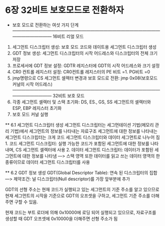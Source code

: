 # 6장 32비트 보호모드로 전환하자

* 보호 모드로 전환하는 여섯 가지 단계
——————————————————————————————————————————— 16비트 리얼 모드
1. 세그먼트 디스크립터 생성:  보호 모드 코드와 데이트용 세그먼트 디스크립터 생성
2. GDT 정보 생성: 세그먼트 디스크립터의 시작 어드레스와 디스크립터의 전체 크기 저장
3. 프로세서에 GDT 정보 설정: GDTR 레지스터에 GDT의 시작 어드레스와 크기 설정
4. CR0 컨트롤 레지스터 설정: CR0컨트롤 레지스터의 PE 비트 =1. PG비트 =0
5. jmp명령으로 CS 세그먼트 셀렉터 변경과 보호 모드로 전환: jmp 0x08(보호모드 커널의 시작 어드레스)
——————————————————————————————————————————— 32비트 보호 모드
6. 각종 세그먼트 셀렉터 및 스택 초기화: DS, ES., GS, SS 세그먼트의 셀렉터와 ESP, EBP 레지스터 초기화
7. 보호 모드 커널 실행 


** 6.1 세그먼트 디스크립터 생성
세그먼트 디스크립터는 세그먼테이션 기법(메모리 관리 기법)에서 세그먼트의 정보를 나타내는 자료구조
세그먼트에 대한 정보를 나타내는 세그먼트 디스크립터는 크게 코드 세그먼트 디스크립터와 데이터 세그먼트로 나누어 짐
	1. 코드 세그먼트 디스크립터: 실행 가능한 코드가 포함된 세그먼트에 대한 정보를 나타내며, CS 세그먼트 셀렉터에 사용
	2. 데이터 세그먼트 디스크립터: 데이터가 포함된 세그먼트에 대한 정보를 나타냄
—> 스택 영역 또한 데이터를 읽고 쓰는 데이터 영역의 한 종류이므로 데이터 세그먼트 디스크립터를 사용

** 6.2 GDT 정보 생성
GDT(Global Descriptor Table): 연속 된 디스크립터의 집합
	—> 제약조건: 널 디스크립터(Null descriptor)를 가장 앞부분에 추가

GDT의 선형 주소는 현재 코드가 실행되고 있는 세그먼트의 기준 주소를 알고 있으므로 현재 세그먼트의 시작을 기준으로  GDT의 오프셋을 구하고, 세그먼트 기준 주소를 더해주면 구할 수 있음.

현재 코드는 부트 로더에 의해 0x10000에 로딩 되어 실행되고 있으므로, 자료구조를 생성할 때 GDT 오프셋에 0x10000을 더해주면 선형 주소가 됨

